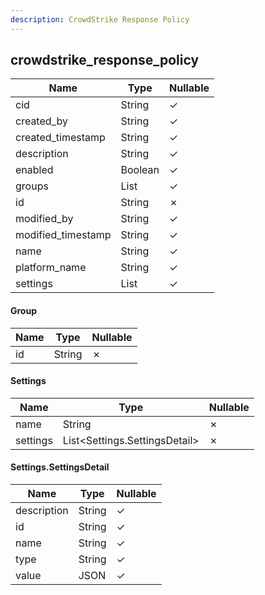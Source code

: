 ```yaml
---
description: CrowdStrike Response Policy
---
```

crowdstrike_response_policy
---------------------------

| **Name**           | **Type**       | **Nullable** |
| ------------------ | -------------- | ------------ |
| cid                | String         | &check;      |
| created_by         | String         | &check;      |
| created_timestamp  | String         | &check;      |
| description        | String         | &check;      |
| enabled            | Boolean        | &check;      |
| groups             | List<Group>    | &check;      |
| id                 | String         | &cross;      |
| modified_by        | String         | &check;      |
| modified_timestamp | String         | &check;      |
| name               | String         | &check;      |
| platform_name      | String         | &check;      |
| settings           | List<Settings> | &check;      |

#### Group
| **Name** | **Type** | **Nullable** |
| -------- | -------- | ------------ |
| id       | String   | &cross;      |

#### Settings
| **Name** | **Type**                      | **Nullable** |
| -------- | ----------------------------- | ------------ |
| name     | String                        | &cross;      |
| settings | List<Settings.SettingsDetail> | &cross;      |

#### Settings.SettingsDetail
| **Name**    | **Type** | **Nullable** |
| ----------- | -------- | ------------ |
| description | String   | &check;      |
| id          | String   | &check;      |
| name        | String   | &check;      |
| type        | String   | &check;      |
| value       | JSON     | &check;      |
